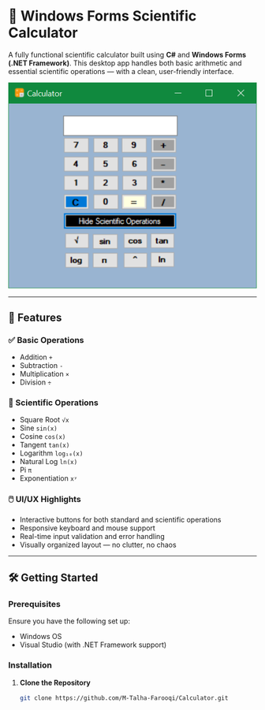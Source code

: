 # 🧮 Windows Forms Scientific Calculator

A fully functional scientific calculator built using **C#** and **Windows Forms (.NET Framework)**. This desktop app handles both basic arithmetic and essential scientific operations — with a clean, user-friendly interface.

![Calculator UI](calculator_ui.png)

---

## 🚀 Features

### ✅ Basic Operations
- Addition `+`
- Subtraction `-`
- Multiplication `×`
- Division `÷`

### 🔬 Scientific Operations
- Square Root `√x`
- Sine `sin(x)`
- Cosine `cos(x)`
- Tangent `tan(x)`
- Logarithm `log₁₀(x)`
- Natural Log `ln(x)`
- Pi `π`
- Exponentiation `xʸ`

### 🖱️ UI/UX Highlights
- Interactive buttons for both standard and scientific operations
- Responsive keyboard and mouse support
- Real-time input validation and error handling
- Visually organized layout — no clutter, no chaos

---

## 🛠️ Getting Started

### Prerequisites

Ensure you have the following set up:

- Windows OS
- Visual Studio (with .NET Framework support)

### Installation

1. **Clone the Repository**

   ```bash
   git clone https://github.com/M-Talha-Farooqi/Calculator.git
